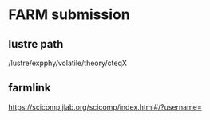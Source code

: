 # FARM submission

## lustre path
/lustre/expphy/volatile/theory/cteqX

## farmlink 
https://scicomp.jlab.org/scicomp/index.html#/?username=
